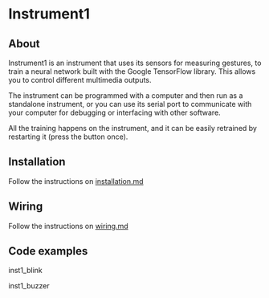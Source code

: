 # Instrument1

## About

Instrument1 is an instrument that uses its sensors for measuring gestures, to train a neural network built with the Google TensorFlow library. This allows you to control different multimedia outputs.

The instrument can be programmed with a computer and then run as a standalone instrument, or you can use its serial port to communicate with your computer for debugging or interfacing with other software.

All the training happens on the instrument, and it can be easily retrained by restarting it (press the button once).

## Installation

Follow the instructions on [installation.md](installation.md)

## Wiring

Follow the instructions on [wiring.md](wiring.md)

## Code examples


inst1_blink

inst1_buzzer
